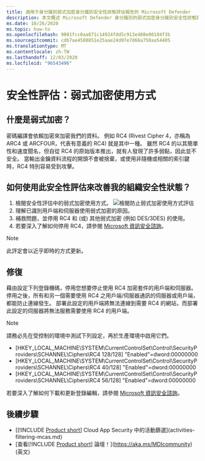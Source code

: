 ```yaml
---
title: 適用于身分識別弱式加密身分識別安全性狀態評估報告的 Microsoft Defender
description: 本文概述 Microsoft Defender 身分識別的弱式加密身分識別安全性狀態評估報告。
ms.date: 10/26/2020
ms.topic: how-to
ms.openlocfilehash: 9001fcc0aa871c14924fdd5c913e488e00104f3b
ms.sourcegitcommit: cdb7ae4580851e25aae24d07e7d66a750aa54405
ms.translationtype: MT
ms.contentlocale: zh-TW
ms.lasthandoff: 12/03/2020
ms.locfileid: "96543496"
---
```

# <a name="security-assessment-weak-cipher-usage"></a>安全性評估：弱式加密使用方式

## <a name="what-are-weak-ciphers"></a>什麼是弱式加密？

密碼編譯會依賴加密來加密我們的資料。 例如 RC4 (Rivest Cipher 4，亦稱為 ARC4 或 ARCFOUR，代表有意義的 RC4) 就是其中一種。 雖然 RC4 的以其簡單性和速度聞名，但自從 RC4 的原始版本推出，就有人發現了許多弱點，因此並不安全。 當輸出金鑰資料流程的開頭不會被捨棄，或使用非隨機或相關的索引鍵時，RC4 特別容易受到攻擊。

## <a name="how-do-i-use-this-security-assessment-to-improve-my-organizational-security-posture"></a>如何使用此安全性評估來改善我的組織安全性狀態？

1. 檢閱安全性評估中的弱式加密使用方式。
    ![檢閱防止弱式加密使用方式評估](media/cas-isp-weak-cipher-2.png)
1. 理解已識別用戶端和伺服器使用弱式加密的原因。
1. 補救問題，並停用 RC4 和 (或) 其他弱式加密 (例如 DES/3DES) 的使用。
1. 若要深入了解如何停用 RC4，請參閱 [Microsoft 資訊安全諮詢](https://support.microsoft.com/help/2868725/microsoft-security-advisory-update-for-disabling-rc4)。

> [!NOTE]
> 此評定會以近乎即時的方式更新。

## <a name="remediation"></a>修復

藉由設定下列登錄機碼，停用您想要停止使用 RC4 加密套件的用戶端和伺服器。 停用之後，所有和另一個需要使用 RC4 之用戶端/伺服器通訊的伺服器或用戶端，都能防止連線發生。 部署此設定的用戶端將無法連線到需要 RC4 的網站，而部署此設定的伺服器將無法服務需要使用 RC4 的用戶端。

> [!NOTE]
> 請務必先在受控制的環境中測試下列設定，再於生產環境中啟用它們。
>
> - [HKEY_LOCAL_MACHINE\SYSTEM\CurrentControlSet\Control\SecurityProviders\SCHANNEL\Ciphers\RC4 128/128]   "Enabled"=dword:00000000
> - [HKEY_LOCAL_MACHINE\SYSTEM\CurrentControlSet\Control\SecurityProviders\SCHANNEL\Ciphers\RC4 40/128]   "Enabled"=dword:00000000
> - [HKEY_LOCAL_MACHINE\SYSTEM\CurrentControlSet\Control\SecurityProviders\SCHANNEL\Ciphers\RC4 56/128]   "Enabled"=dword:00000000

若要深入了解如何下載和更新登錄編輯，請參閱 [Microsoft 資訊安全諮詢](/security-updates/SecurityAdvisories/2013/2868725)。

## <a name="next-steps"></a>後續步驟

- [[!INCLUDE [Product short](includes/product-short.md)] Cloud App Security 中的活動篩選](activities-filtering-mcas.md)
- [查看[!INCLUDE [Product short](includes/product-short.md)] 論壇！](https://aka.ms/MDIcommunity)\(英文\)
